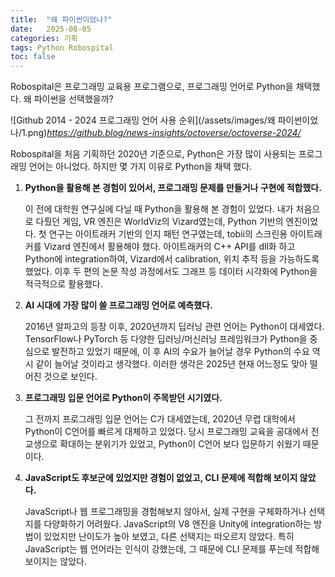 ```yaml
---
title:  "왜 파이썬이었나?"
date:   2025-08-05
categories: 기획
tags: Python Robospital
toc: false
---
```


Robospital은 프로그래밍 교육용 프로그램으로, 프로그래밍 언어로 Python을 채택했다. 왜 파이썬을 선택했을까?

![Github 2014 - 2024 프로그래밍 언어 사용 순위](/assets/images/왜 파이썬이었나/1.png)*https://github.blog/news-insights/octoverse/octoverse-2024/*

Robospital을 처음 기획하던 2020년 기준으로, Python은 가장 많이 사용되는 프로그래밍 언어는 아니었다. 하지만 몇 가지 이유로 Python을 채택 했다.

1. **Python을 활용해 본 경험이 있어서, 프로그래밍 문제를 만들거나 구현에 적합했다.**
    
    이 전에 대학원 연구실에 다닐 때 Python을 활용해 본 경험이 있었다. 
    내가 처음으로 다뤘던 게임, VR 엔진은 WorldViz의 Vizard였는데, Python 기반의 엔진이었다. 첫 연구는 아이트래커 기반의 인지 패턴 연구였는데, tobii의 스크린용 아이트래커를 Vizard 엔진에서 활용해야 했다. 아이트래커의 C++ API를 dll화 하고 Python에 integration하여, Vizard에서 calibration, 위치 추적 등을 가능하도록 했었다.
    이후 두 편의 논문 작성 과정에서도 그래프 등 데이터 시각화에 Python을 적극적으로 활용했다.
    
2. **AI 시대에 가장 많이 쓸 프로그래밍 언어로 예측했다.**
    
    2016년 알파고의 등장 이후, 2020년까지 딥러닝 관련 언어는 Python이 대세였다. TensorFlow나 PyTorch 등 다양한 딥러닝/머신러닝 프레임워크가 Python을 중심으로 발전하고 있었기 때문에, 이 후 AI의 수요가 늘어날 경우 Python의 수요 역시 같이 늘어날 것이라고 생각했다. 이러한 생각은 2025년 현재 어느정도 맞아 떨어진 것으로 보인다.
    
3. **프로그래밍 입문 언어로 Python이 주목받던 시기였다.**
    
    그 전까지 프로그래밍 입문 언어는 C가 대세였는데, 2020년 무렵 대학에서 Python이 C언어를 빠르게 대체하고 있었다. 당시 프로그래밍 교육을 공대에서 전교생으로 확대하는 분위기가 있었고, Python이 C언어 보다 입문하기 쉬웠기 때문이다.
    
4. **JavaScript도 후보군에 있었지만 경험이 없었고, CLI 문제에 적합해 보이지 않았다.**
    
    JavaScript나 웹 프로그래밍을 경험해보지 않아서, 실제 구현을 구체화하거나 선택지를 다양화하기 어려웠다. JavaScript의 V8 엔진을 Unity에 integration하는 방법이 있었지만 난이도가 높아 보였고, 다른 선택지는 떠오르지 않았다.
    특히 JavaScript는 웹 언어라는 인식이 강했는데, 그 때문에 CLI 문제를 푸는데 적합해 보이지는 않았다.
